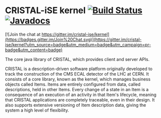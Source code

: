 CRISTAL-iSE kernel [![Build Status](https://travis-ci.org/cristal-ise/kernel.svg?branch=master)](https://travis-ci.org/cristal-ise/kernel)[![Javadocs](http://javadoc.io/badge/org.cristalise/cristalise-kernel.svg)](http://javadoc.io/doc/org.cristalise/cristalise-kernel)
==================

[![Join the chat at https://gitter.im/cristal-ise/kernel](https://badges.gitter.im/Join%20Chat.svg)](https://gitter.im/cristal-ise/kernel?utm_source=badge&utm_medium=badge&utm_campaign=pr-badge&utm_content=badge)

The core java library of CRISTAL, which provides client and server APIs.

CRISTAL is a description-driven software platform originally developed to track the construction of the CMS ECAL detector of the
LHC at CERN. It consists of a core library, known as the kernel, which manages business objects called Items. Items are entirely 
configured from data, called descriptions, held in other Items. Every change of a state in an Item is a consequence of an 
execution of an activity in that Item's lifecycle, meaning that CRISTAL applications are completely traceable, even in their 
design. It also supports extensive versioning of Item description data, giving the system a high level of flexibility.
